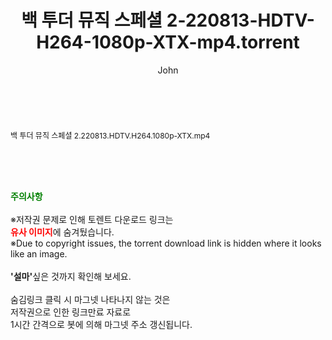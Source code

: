 ﻿---
layout: post
title:  "백 투더 뮤직 스페셜 2-220813-HDTV-H264-1080p-XTX-mp4.torrent"
author: John
categories: [ 방송/음악 ]
tags: [  ]
image:  
description: "백 투더 뮤직 스페셜 2-220813-HDTV-H264-1080p-XTX-mp4 torrent 정보 공유"
toc: true
toc_sticky: true
---

<br>
<div class="view-img">
</div><div class="view-content" itemprop="description">
<p><span style="font-size:12px;">백 투더 뮤직 스페셜 2.220813.HDTV.H264.1080p-XTX.mp4</span> </p> </div>
    
<br><br><br>
<p data-ke-size="size16"><b><span style="color: green;">주의사항</span></b><br /><br />※저작권 문제로 인해 토렌트 다운로드 링크는<br /><b><span style="color: red;">유사 이미지</span></b>에 숨겨뒀습니다.<br />※Due to copyright issues, the torrent download link is hidden where it looks like an image.<br /><br /><b>'설마'</b>싶은 것까지 확인해 보세요.<br /><br />숨김링크 클릭 시 마그넷 나타나지 않는 것은<br />저작권으로 인한 링크만료 자료로<br />1시간 간격으로 봇에 의해 마그넷 주소 갱신됩니다.</p>
